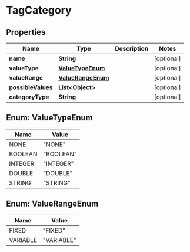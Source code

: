 

# TagCategory


## Properties

| Name | Type | Description | Notes |
|------------ | ------------- | ------------- | -------------|
|**name** | **String** |  |  [optional] |
|**valueType** | [**ValueTypeEnum**](#ValueTypeEnum) |  |  [optional] |
|**valueRange** | [**ValueRangeEnum**](#ValueRangeEnum) |  |  [optional] |
|**possibleValues** | **List&lt;Object&gt;** |  |  [optional] |
|**categoryType** | **String** |  |  [optional] |



## Enum: ValueTypeEnum

| Name | Value |
|---- | -----|
| NONE | &quot;NONE&quot; |
| BOOLEAN | &quot;BOOLEAN&quot; |
| INTEGER | &quot;INTEGER&quot; |
| DOUBLE | &quot;DOUBLE&quot; |
| STRING | &quot;STRING&quot; |



## Enum: ValueRangeEnum

| Name | Value |
|---- | -----|
| FIXED | &quot;FIXED&quot; |
| VARIABLE | &quot;VARIABLE&quot; |



